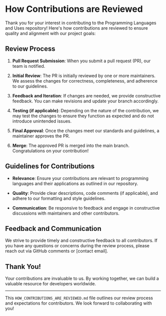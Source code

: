 # How Contributions are Reviewed

Thank you for your interest in contributing to the Programming Languages and Uses repository! Here's how contributions are reviewed to ensure quality and alignment with our project goals:

## Review Process

1. **Pull Request Submission**: When you submit a pull request (PR), our team is notified.

2. **Initial Review**: The PR is initially reviewed by one or more maintainers. We assess the changes for correctness, completeness, and adherence to our guidelines.

3. **Feedback and Iteration**: If changes are needed, we provide constructive feedback. You can make revisions and update your branch accordingly.

4. **Testing (if applicable)**: Depending on the nature of the contribution, we may test the changes to ensure they function as expected and do not introduce unintended issues.

5. **Final Approval**: Once the changes meet our standards and guidelines, a maintainer approves the PR.

6. **Merge**: The approved PR is merged into the main branch. Congratulations on your contribution!

## Guidelines for Contributions

- **Relevance**: Ensure your contributions are relevant to programming languages and their applications as outlined in our repository.

- **Quality**: Provide clear descriptions, code comments (if applicable), and adhere to our formatting and style guidelines.

- **Communication**: Be responsive to feedback and engage in constructive discussions with maintainers and other contributors.

## Feedback and Communication

We strive to provide timely and constructive feedback to all contributors. If you have any questions or concerns during the review process, please reach out via GitHub comments or [contact email].

## Thank You!

Your contributions are invaluable to us. By working together, we can build a valuable resource for developers worldwide.

---

This `HOW_CONTRIBUTIONS_ARE_REVIEWED.md` file outlines our review process and expectations for contributors. We look forward to collaborating with you!
